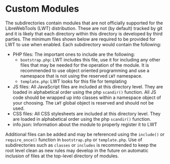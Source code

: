 # Custom Modules

The subdirectories contain modules that are not officially supported for the
LibreWebTools (LWT) distribution. These are not (by default) tracked by git and
it is likely that each directory within this directory is developed by third
parties. The minimum files shown below are required to be provided for LWT to
use when enabled. Each subdirectory would contain the following:

- PHP files: The important ones to include are the following:
    - `bootstrap.php`: LWT includes this file, use it for including any other
      files that may be needed for the operation of the module. It is
      recommended to use object oriented programming and use a namespace that is
      not using the reserved `LWT` namespace.
    - `template.php`: LWT looks for this file for templating
- JS files: All JavaScript files are included at this directory level. They are
  loaded in alphabetical order using the php `scandir()` function. All JS
  code should be wrapped up into classes within a namespace object of your
  choosing. The `LWT` global object is reserved and should not be used.
- CSS files: All CSS stylesheets are included at this directory level. They are
  loaded in alphabetical order using the php `scandir()` function.
- info.json: Information about the module to properly register it to LWT

Additional files can be added and may be referenced using the `include()` or
`require_once()` function in `bootstrap.php` or `template.php`. Use of
subdirectories such as `classes` or `includes` is recommended to keep the root
level clean as new rules may develop in the future on automatic inclusion of
files at the top-level directory of modules.

